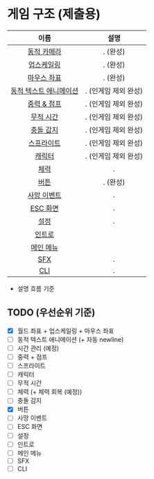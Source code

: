 # 게임 구조 (제출용)
|이름|설명|
|:---:|:---:|
|[동적 카메라](./dynamic_camera.md)|. (완성)|
|[업스케일링](./upscailing.md)|. (완성)|
|[마우스 좌표](./mouse_position.md)|. (완성)|
|[동적 텍스트 애니메이션](./dynamic_text_animation.md)|. (인게임 제외 완성)|
|[중력 & 점프](./gravity_and_jump.md)|. (인게임 제외 완성)|
|[무적 시간](./grace_period.md)|. (인게임 제외 완성)|
|[충돌 감지](./bound.md)|. (인게임 제외 완성)|
|[스프라이트](./sprite.md)|. (인게임 제외 완성)|
|[캐릭터](./characters.md)|. (인게임 제외 완성)|
|[체력](./hp_bar.md)|.|
|[버튼](./button.md)|. (완성)|
|[사망 이벤트](./dead_event.md)|.|
|[ESC 화면](./pause_menu.md)|.|
|[설정](./settings.md)|.|
|[인트로](./intro.md)|
|[메인 메뉴](./menu.md)|
|[SFX](./sfx.md)|.|
|[CLI](./cli.md)|.|

- 설명 흐름 기준

## TODO (우선순위 기준)
- [x] 월드 좌표 + 업스케일링 + 마우스 좌표
- [ ] 동적 텍스트 애니메이션 (+ 자동 newline)
- [ ] 시간 관리 (예정)
- [ ] 중력 + 점프
- [ ] 스프라이트
- [ ] 캐릭터
- [ ] 무적 시간
- [ ] 체력 (+ 체력 회복 (예정))
- [ ] 충돌 감지
- [x] 버튼
- [ ] 사망 이벤트
- [ ] ESC 화면
- [ ] 설정
- [ ] 인트로
- [ ] 메인 메뉴
- [ ] SFX
- [ ] CLI

